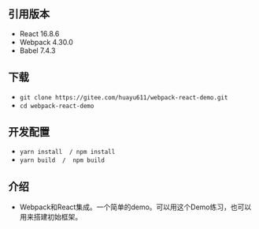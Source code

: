 ## 引用版本

* React 16.8.6
* Webpack 4.30.0
* Babel 7.4.3

## 下载
* `git clone https://gitee.com/huayu611/webpack-react-demo.git`
* `cd webpack-react-demo`

##   开发配置 
* `yarn install  / npm install`
* `yarn build  /  npm build`

##   介绍
*    Webpack和React集成。一个简单的demo。可以用这个Demo练习，也可以用来搭建初始框架。
